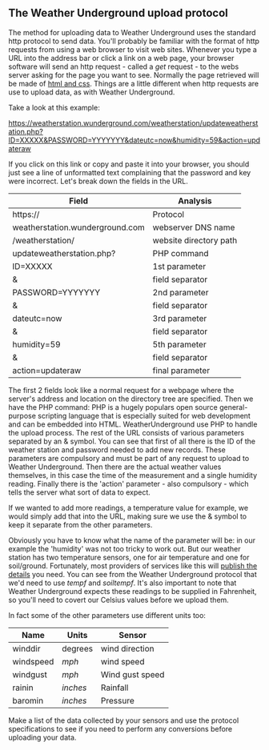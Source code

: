 ## The Weather Underground upload protocol

The method for uploading data to Weather Underground uses the standard http protocol to send data. You'll probably be familiar with the format of http requests from using a web browser to visit web sites. Whenever you type a URL into the address bar  or click a link on a web page, your browser software will send an http request - called a *get* request -  to the webs server asking for the page you want to see. Normally the page retrieved will be made of [html and css](https://www.raspberrypi.org/learning/coder-html-css-lessons/).  Things are a little different when http requests are use to upload data, as with Weather Underground.

Take a look at this example:

https://weatherstation.wunderground.com/weatherstation/updateweatherstation.php?ID=XXXXX&PASSWORD=YYYYYYY&dateutc=now&humidity=59&action=updateraw

If you click on this link or copy and paste it into your browser, you should just see a line of unformatted text complaining that the password and key were incorrect. Let's break down the fields in the URL.

| Field | Analysis|
|-------|----------|
|https://|Protocol|
|weatherstation.wunderground.com| webserver DNS name|
|/weatherstation/| website directory path|
|updateweatherstation.php?| PHP command|
|ID=XXXXX| 1st parameter|
|&| field separator|
|PASSWORD=YYYYYYY| 2nd parameter|
|&| field separator|
|dateutc=now|3rd parameter|
|&| field separator|
|humidity=59| 5th parameter|
|&| field separator|
|action=updateraw| final parameter|

The first 2 fields look like a normal request for a webpage where the server's address and location on the directory tree are specified. Then we have the PHP command: PHP is a hugely populars open source general-purpose scripting language that is especially suited for web development and can be embedded into HTML. WeatherUnderground use PHP to handle the upload process. The rest of the URL consists of various parameters separated by an & symbol. You can see that first of all there is the ID of the weather station and password needed to add new records. These parameters are compulsory and must be part of any request to upload to Weather Underground.  Then there are the actual weather values themselves, in this case the time of the measurement and a single humidity reading. Finally there is the 'action' parameter - also compulsory -  which tells the server what sort of data to expect.

If we wanted to add more readings, a temperature value for example, we would simply add that into the URL, making sure we use the & symbol to keep it separate from the other parameters.

Obviously you have to know what the name of the parameter will be: in our example the 'humidity' was not too tricky to work out. But our weather station has two temperature sensors, one for air temperature and one for soil/ground. Fortunately, most providers of services like this will [publish the details](http://wiki.wunderground.com/index.php/PWS_-_Upload_Protocol) you need. You can see from the Weather Underground protocol that we'd need to use *tempf* and *soiltempf*. It's also important to note that  Weather Underground expects these readings to be supplied in Fahrenheit, so you'll need to covert our Celsius values before we upload them.

In fact some of the other parameters use different units too:

|Name|Units|Sensor|
|-----|----|------|
|winddir| degrees| wind direction|
|windspeed|*mph*| wind speed|
|windgust|*mph*| Wind gust speed|
|rainin| *inches*| Rainfall|
|baromin| *inches*| Pressure|

Make a list of the data collected by your sensors and use the protocol specifications to see if you need to perform any conversions before uploading your data.
